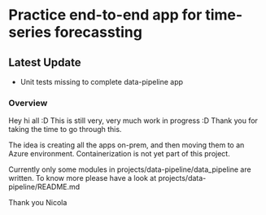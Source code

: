 # Practice end-to-end app for time-series forecassting

## Latest Update
- Unit tests missing to complete data-pipeline app

### Overview

Hey hi all :D
This is still very, very much work in progress :D
Thank you for taking the time to go through this.

The idea is creating all the apps on-prem, and then moving them to an Azure environment.
Containerization is not yet part of this project.

Currently only some modules in projects/data-pipeline/data_pipeline are written.
To know more please have a look at projects/data-pipeline/README.md

Thank you
Nicola